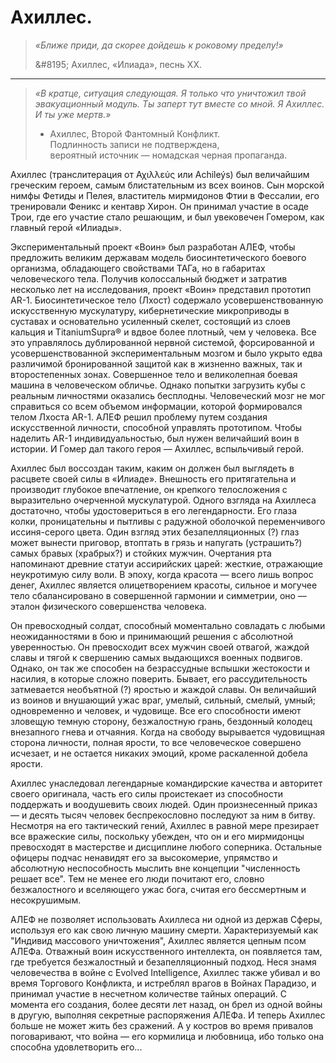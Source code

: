 # Ахиллес.

> _«Ближе приди, да скорее дойдешь к роковому пределу!»_
>
> &\#8195; Ахиллес, «Илиада», песнь ХХ.

---

> _«В кратце, ситуация следующая. Я только что уничтожил твой эвакуационный модуль. Ты заперт тут вместе со мной. Я Ахиллес. И ты уже мертв.»_
>
> * Ахиллес, Второй Фантомный Конфликт.  
>   Подлинность записи не подтверждена,  
>   вероятный источник — номадская черная пропаганда.

Ахиллес \(транслитерация от Αχιλλεύς или Achileýs\) был величайшим греческим героем, самым блистательным из всех воинов. Сын морской нимфы Фетиды и Пелея, властитель мирмидонов Фтии в Фессалии, его тренировали Феникс и кентавр Хирон. Он принимал участие в осаде Трои, где его участие стало решающим, и был увековечен Гомером, как главный герой «Илиады».

Экспериментальный проект «Воин» был разработан АЛЕФ, чтобы предложить великим державам модель биосинтетического боевого организма, обладающего свойствами ТАГа, но в габаритах человеческого тела. Получив колоссальный бюджет и затратив несколько лет на исследования, проект «Воин» представил прототип AR-1. Биосинтетическое тело \(Лхост\) содержало усовершенствованную искусственную мускулатуру, кибернетические микроприводы в суставах и основательно усиленный скелет, состоящий из слоев кальция и TitaniumSupra® и вдвое более плотный, чем у человека. Все это управлялось дублированной нервной системой, форсированной и усовершенствованной экспериментальным мозгом и было укрыто едва различимой бронированной защитой как в жизненно важных, так и второстепенных зонах. Совершенное тело и великолепная боевая машина в человеческом обличье. Однако попытки загрузить кубы с реальным личностями оказались бесплодны. Человеческий мозг не мог справиться со всем объемом информации, которой формировался телом Лхоста AR-1. АЛЕФ решил проблему путем создания искусственной личности, способной управлять прототипом. Чтобы наделить AR-1 индивидуальностью, был нужен величайший воин в истории. И Гомер дал такого героя — Ахиллес, вспыльчивый герой.

Ахиллес был воссоздан таким, каким он должен был выглядеть в расцвете своей силы в «Илиаде». Внешность его притягательна и производит глубокое впечатление, он крепкого телосложения с выразительно очерченной мускулатурой. Одного взгляда на Ахиллеса достаточно, чтобы удостовериться в его легендарности. Его глаза колки, проницательны и пытливы с радужной оболочкой переменчивого иссиня-серого цвета. Один взгляд этих безапелляционных \(?\) глаз может вынести приговор, втоптать в грязь и напугать \(устрашить?\) самых бравых \(храбрых?\) и стойких мужчин. Очертания рта напоминают древние статуи ассирийских царей: жесткие, отражающие неукротимую силу воли. В эпоху, когда красота — всего лишь вопрос денег, Ахиллес является олицетворением красоты, сильное и могучее тело сбалансировано в совершенной гармонии и симметрии, оно — эталон физического совершенства человека.

Он превосходный солдат, способный моментально совладать с любыми неожиданностями в бою и принимающий решения с абсолютной уверенностью. Он превосходит всех мужчин своей отвагой, жаждой славы и тягой к свершению самых выдающихся военных подвигов. Однако, он так же способен на безрассудные вспышки жестокости и насилия, в которые сложно поверить. Бывает, его рассудительность затмевается необъятной \(?\) яростью и жаждой славы. Он величайший из воинов и внушающий ужас враг, умелый, сильный, смелый, умный; одновременно и человек, и чудовище. Все его способности имеют зловещую темную сторону, безжалостную грань, бездонный колодец внезапного гнева и отчаяния. Когда на свободу вырывается чудовищная сторона личности, полная ярости, то все человеческое совершено исчезает, и не остается никаких эмоций, кроме раскаленной добела ярости.

Ахиллес унаследовал легендарные командирские качества и авторитет своего оригинала, часть его силы проистекает из способности поддержать и воодушевить своих людей. Один произнесенный приказ — и десять тысяч человек беспрекословно последуют за ним в битву. Несмотря на его тактический гений, Ахиллес в равной мере презирает все вражеские силы, поскольку убежден, что он и его мирмидонцы превосходят в мастерстве и дисциплине любого соперника. Остальные офицеры подчас ненавидят его за высокомерие, упрямство и абсолютную неспособность мыслить вне концепции "численность решает все". Тем не менее его люди почитают его, словно безжалостного и вселяющего ужас бога, считая его бессмертным и несокрушимым.

АЛЕФ не позволяет использовать Ахиллеса ни одной из держав Сферы, используя его как свою личную машину смерти. Характеризуемый как "Индивид массового уничтожения", Ахиллес является цепным псом АЛЕФа. Отважный воин искусственного интеллекта, он появляется там, где требуется безжалостный и безапелляционный подход. Неся знамя человечества в войне с Evolved Intelligence, Ахиллес также убивал и во время Торгового Конфликта, и истреблял врагов в Войнах Парадизо, и принимал участие в несчетном количестве тайных операций. С момента его создания, более десяти лет назад, он брел из одной войны в другую, выполняя секретные распоряжения АЛЕФа. И теперь Ахиллес больше не может жить без сражений. А у костров во время привалов поговаривают, что война — его кормилица и любовница, ибо только она способна удовлетворить его...

